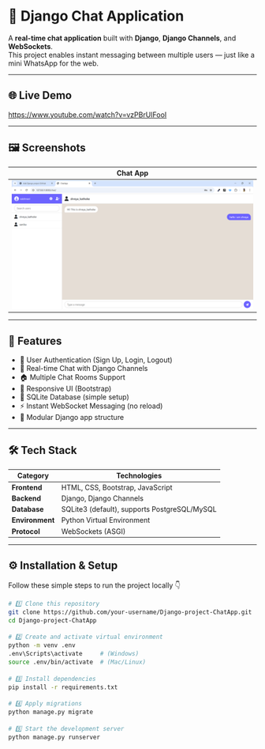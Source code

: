 # 💬 Django Chat Application

A **real-time chat application** built with **Django**, **Django Channels**, and **WebSockets**.  
This project enables instant messaging between multiple users — just like a mini WhatsApp for the web.  

---

## 🌐 Live Demo
https://www.youtube.com/watch?v=vzPBrUIFooI

---

## 🖼️ Screenshots

| Chat App |
|----------|
| ![Chat App](screenshots/ChatApp.png) |


---

## 🚀 Features

- 🔐 User Authentication (Sign Up, Login, Logout)
- 💬 Real-time Chat with Django Channels
- 🏠 Multiple Chat Rooms Support
- 📱 Responsive UI (Bootstrap)
- 💾 SQLite Database (simple setup)
- ⚡ Instant WebSocket Messaging (no reload)
- 🧩 Modular Django app structure

---

## 🛠️ Tech Stack

| Category | Technologies |
|-----------|---------------|
| **Frontend** | HTML, CSS, Bootstrap, JavaScript |
| **Backend** | Django, Django Channels |
| **Database** | SQLite3 (default), supports PostgreSQL/MySQL |
| **Environment** | Python Virtual Environment |
| **Protocol** | WebSockets (ASGI) |

---

## ⚙️ Installation & Setup

Follow these simple steps to run the project locally 👇

```bash
# 1️⃣ Clone this repository
git clone https://github.com/your-username/Django-project-ChatApp.git
cd Django-project-ChatApp

# 2️⃣ Create and activate virtual environment
python -m venv .env
.env\Scripts\activate     # (Windows)
source .env/bin/activate  # (Mac/Linux)

# 3️⃣ Install dependencies
pip install -r requirements.txt

# 4️⃣ Apply migrations
python manage.py migrate

# 5️⃣ Start the development server
python manage.py runserver
